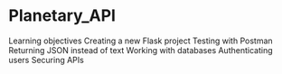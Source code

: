 # Planetary_API

Learning objectives
Creating a new Flask project
Testing with Postman
Returning JSON instead of text
Working with databases
Authenticating users
Securing APIs
